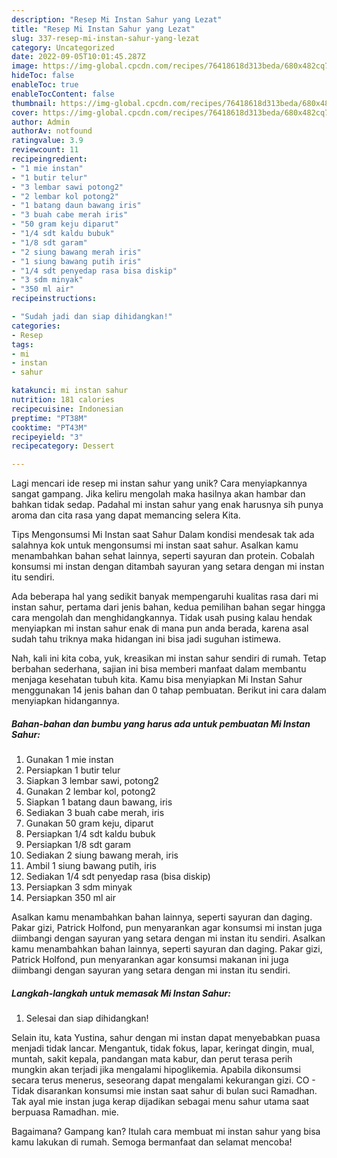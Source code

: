 ```yaml
---
description: "Resep Mi Instan Sahur yang Lezat"
title: "Resep Mi Instan Sahur yang Lezat"
slug: 337-resep-mi-instan-sahur-yang-lezat
category: Uncategorized
date: 2022-09-05T10:01:45.287Z
image: https://img-global.cpcdn.com/recipes/76418618d313beda/680x482cq70/mi-instan-sahur-foto-resep-utama.jpg
hideToc: false
enableToc: true
enableTocContent: false
thumbnail: https://img-global.cpcdn.com/recipes/76418618d313beda/680x482cq70/mi-instan-sahur-foto-resep-utama.jpg
cover: https://img-global.cpcdn.com/recipes/76418618d313beda/680x482cq70/mi-instan-sahur-foto-resep-utama.jpg
author: Admin
authorAv: notfound
ratingvalue: 3.9
reviewcount: 11
recipeingredient:
- "1 mie instan"
- "1 butir telur"
- "3 lembar sawi potong2"
- "2 lembar kol potong2"
- "1 batang daun bawang iris"
- "3 buah cabe merah iris"
- "50 gram keju diparut"
- "1/4 sdt kaldu bubuk"
- "1/8 sdt garam"
- "2 siung bawang merah iris"
- "1 siung bawang putih iris"
- "1/4 sdt penyedap rasa bisa diskip"
- "3 sdm minyak"
- "350 ml air"
recipeinstructions:

- "Sudah jadi dan siap dihidangkan!"
categories:
- Resep
tags:
- mi
- instan
- sahur

katakunci: mi instan sahur 
nutrition: 181 calories
recipecuisine: Indonesian
preptime: "PT38M"
cooktime: "PT43M"
recipeyield: "3"
recipecategory: Dessert

---
```





Lagi mencari ide resep mi instan sahur yang unik? Cara menyiapkannya sangat gampang. Jika keliru mengolah maka hasilnya akan hambar dan bahkan tidak sedap. Padahal mi instan sahur yang enak harusnya sih punya aroma dan cita rasa yang dapat memancing selera Kita.





Tips Mengonsumsi Mi Instan saat Sahur Dalam kondisi mendesak tak ada salahnya kok untuk mengonsumsi mi instan saat sahur. Asalkan kamu menambahkan bahan sehat lainnya, seperti sayuran dan protein. Cobalah konsumsi mi instan dengan ditambah sayuran yang setara dengan mi instan itu sendiri.

Ada beberapa hal yang sedikit banyak mempengaruhi kualitas rasa dari mi instan sahur, pertama dari jenis bahan, kedua pemilihan bahan segar hingga cara mengolah dan menghidangkannya. Tidak usah pusing kalau hendak menyiapkan mi instan sahur enak di mana pun anda berada, karena asal sudah tahu triknya maka hidangan ini bisa jadi suguhan istimewa.






Nah, kali ini kita coba, yuk, kreasikan mi instan sahur sendiri di rumah. Tetap berbahan sederhana, sajian ini bisa memberi manfaat dalam membantu menjaga kesehatan tubuh kita. Kamu bisa menyiapkan Mi Instan Sahur menggunakan 14 jenis bahan dan 0 tahap pembuatan. Berikut ini cara dalam menyiapkan hidangannya.

<!--inarticleads1-->

##### Bahan-bahan dan bumbu yang harus ada untuk pembuatan Mi Instan Sahur:

1. Gunakan 1 mie instan
1. Persiapkan 1 butir telur
1. Siapkan 3 lembar sawi, potong2
1. Gunakan 2 lembar kol, potong2
1. Siapkan 1 batang daun bawang, iris
1. Sediakan 3 buah cabe merah, iris
1. Gunakan 50 gram keju, diparut
1. Persiapkan 1/4 sdt kaldu bubuk
1. Persiapkan 1/8 sdt garam
1. Sediakan 2 siung bawang merah, iris
1. Ambil 1 siung bawang putih, iris
1. Sediakan 1/4 sdt penyedap rasa (bisa diskip)
1. Persiapkan 3 sdm minyak
1. Persiapkan 350 ml air


Asalkan kamu menambahkan bahan lainnya, seperti sayuran dan daging. Pakar gizi, Patrick Holfond, pun menyarankan agar konsumsi mi instan juga diimbangi dengan sayuran yang setara dengan mi instan itu sendiri. Asalkan kamu menambahkan bahan lainnya, seperti sayuran dan daging. Pakar gizi, Patrick Holfond, pun menyarankan agar konsumsi makanan ini juga diimbangi dengan sayuran yang setara dengan mi instan itu sendiri. 

<!--inarticleads2-->

##### Langkah-langkah untuk memasak Mi Instan Sahur:


1. Selesai dan siap dihidangkan!

Selain itu, kata Yustina, sahur dengan mi instan dapat menyebabkan puasa menjadi tidak lancar. Mengantuk, tidak fokus, lapar, keringat dingin, mual, muntah, sakit kepala, pandangan mata kabur, dan perut terasa perih mungkin akan terjadi jika mengalami hipoglikemia. Apabila dikonsumsi secara terus menerus, seseorang dapat mengalami kekurangan gizi. CO - Tidak disarankan konsumsi mie instan saat sahur di bulan suci Ramadhan. Tak ayal mie instan juga kerap dijadikan sebagai menu sahur utama saat berpuasa Ramadhan. mie. 

Bagaimana? Gampang kan? Itulah cara membuat mi instan sahur yang bisa kamu lakukan di rumah. Semoga bermanfaat dan selamat mencoba!
